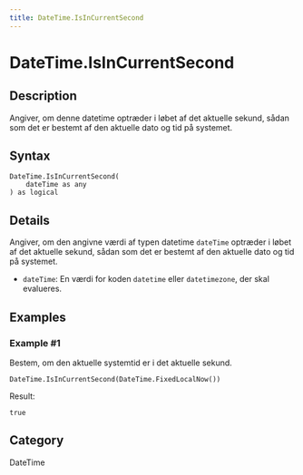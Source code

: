 ```yaml
---
title: DateTime.IsInCurrentSecond
---
```


# DateTime.IsInCurrentSecond


## Description

Angiver, om denne datetime optræder i løbet af det aktuelle sekund, sådan som det er bestemt af den aktuelle dato og tid på systemet.


## Syntax

```powerquery
DateTime.IsInCurrentSecond(
    dateTime as any
) as logical
```


## Details

Angiver, om den angivne værdi af typen datetime <code>dateTime</code> optræder i løbet af det aktuelle sekund, sådan som det er bestemt af den aktuelle dato og tid på systemet.      <ul>      <li><code>dateTime</code>: En værdi for koden <code>datetime</code> eller <code>datetimezone</code>, der skal evalueres.</li>      </ul>


## Examples

### Example #1 
Bestem, om den aktuelle systemtid er i det aktuelle sekund.
```powerquery
DateTime.IsInCurrentSecond(DateTime.FixedLocalNow())
```

Result: 
```powerquery
true
```




## Category
DateTime

